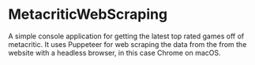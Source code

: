 # MetacriticWebScraping
A simple console application for getting the latest top rated games off of metacritic.
It uses Puppeteer for web scraping the data from the from the website with a headless browser, in this case Chrome on macOS.
